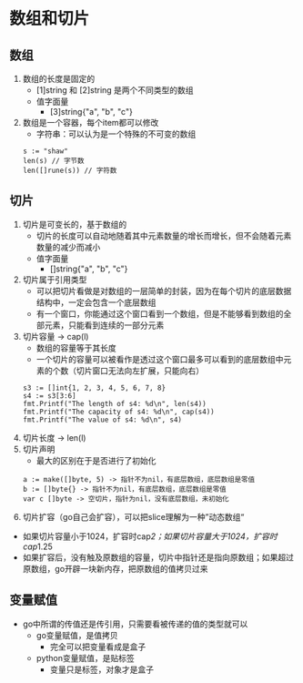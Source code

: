 # 数组和切片
## 数组
1. 数组的长度是固定的
    * [1]string 和 [2]string 是两个不同类型的数组
    * 值字面量
        * [3]string{"a", "b", "c"}
2. 数组是一个容器，每个item都可以修改
    * 字符串：可以认为是一个特殊的不可变的数组
    ```
    s := "shaw"
    len(s) // 字节数
    len([]rune(s)) // 字符数
    ```

## 切片
1. 切片是可变长的，基于数组的
    * 切片的长度可以自动地随着其中元素数量的增长而增长，但不会随着元素数量的减少而减小
    * 值字面量
        * []string{"a", "b", "c"}
2. 切片属于引用类型
    * 可以把切片看做是对数组的一层简单的封装，因为在每个切片的底层数据结构中，一定会包含一个底层数组
    * 有一个窗口，你能通过这个窗口看到一个数组，但是不能够看到数组的全部元素，只能看到连续的一部分元素
3. 切片容量 -> cap(l)
    * 数组的容量等于其长度
    * 一个切片的容量可以被看作是透过这个窗口最多可以看到的底层数组中元素的个数（切片窗口无法向左扩展，只能向右）
    ```
    s3 := []int{1, 2, 3, 4, 5, 6, 7, 8}
    s4 := s3[3:6]
    fmt.Printf("The length of s4: %d\n", len(s4))
    fmt.Printf("The capacity of s4: %d\n", cap(s4))
    fmt.Printf("The value of s4: %d\n", s4)
    ```
4. 切片长度 -> len(l)
5. 切片声明
    * 最大的区别在于是否进行了初始化
    ```
    a := make([]byte, 5) -> 指针不为nil，有底层数组，底层数组是零值
    b := []byte{} -> 指针不为nil，有底层数组，底层数组是零值
    var c []byte -> 空切片，指针为nil，没有底层数组，未初始化
    ```
6. 切片扩容（go自己会扩容），可以把slice理解为一种”动态数组“
* 如果切片容量小于1024，扩容时cap*2；如果切片容量大于1024，扩容时cap*1.25
* 如果扩容后，没有触及原数组的容量，切片中指针还是指向原数组；如果超过原数组，go开辟一块新内存，把原数组的值拷贝过来

## 变量赋值
* go中所谓的传值还是传引用，只需要看被传递的值的类型就可以
    * go变量赋值，是值拷贝
        * 完全可以把变量看成是盒子 
    * python变量赋值，是贴标签
        * 变量只是标签，对象才是盒子
